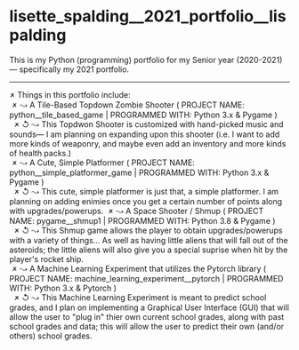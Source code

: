 # lisette_spalding__2021_portfolio__lispalding
This is my Python (programming) portfolio for my Senior year (2020-2021)— specifically my 2021 portfolio.<br>
<hr>
🗶 Things in this portfolio include:<br>
  &nbsp;🗶 ↝ A Tile-Based Topdown Zombie Shooter ( PROJECT NAME: python__tile_based_game | PROGRAMMED WITH: Python 3.x & Pygame )<br>
    &nbsp;&nbsp;🗶 ↺ ↝ This Topdwon Shooter is customized with hand-picked music and sounds— I am planning on expanding upon this shooter (i.e. I want to add more kinds of weaponry, and maybe even add an inventory and more kinds of health packs.)<br>
  &nbsp;🗶 ↝  A Cute, Simple Platformer ( PROJECT NAME: python__simple_platformer_game | PROGRAMMED WITH: Python 3.x & Pygame )<br>
    &nbsp;&nbsp;🗶 ↺ ↝ This cute, simple platformer is just that, a simple platformer. I am planning on adding enimies once you get a certain number of points along with upgrades/powerups.
  &nbsp;🗶 ↝ A Space Shooter / Shmup ( PROJECT NAME: pygame__shmup1 | PROGRAMMED WITH: Python 3.8  & Pygame )<br>
    &nbsp;&nbsp;🗶 ↺ ↝ This Shmup game allows the player to obtain upgrades/powerups with a variety of things... As well as having little aliens that will fall out of the asteroids; the little aliens will also give you a special suprise when hit by the player's rocket ship.<br>
  &nbsp;🗶 ↝ A Machine Learning Experiment that utilizes the Pytorch library ( PROJECT NAME: machine_learning_experiment__pytorch | PROGRAMMED WITH: Python 3.x & Pytorch )<br>
    &nbsp;&nbsp;🗶 ↺ ↝ This Machine Learning Experiment is meant to predict school grades, and I plan on implementing a Graphical User Interface (GUI) that will allow the user to "plug in" thier own current school grades, along with past school grades and data; this will allow the user to predict their own (and/or others) school grades.
